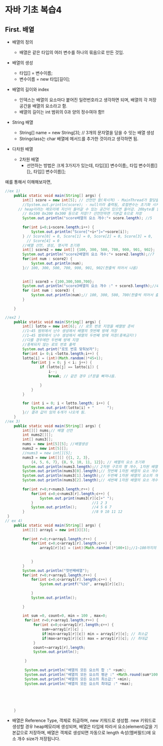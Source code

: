 # 자바 기초 복습4

## First. 배열

- 배열의 정의 
  - 배열은 같은 타입의 여러 변수를 하나의 묶음으로 만든 것임.

- 배열의 생성
  - 타입[] = 변수이름;
  - 변수이름 = new 타입[길이];
- 배열의 길이와 index
  - 인덱스는 배열의 요소마다 붙어진 일련번호라고 생각하면 되며, 배열의 각 저장공간을 배열의 요소라고 함.
  - 배열의 길이는 int 범위의 0과 양의 정수여야 함!!
- String 배열
  - String[] name = new String[3]; // 3개의 문자열을 담을 수 잇는 배열 생성
  - Stringclass는 char 배열에 메서드를 추가한 것이라고 생각하면 됨.

- 다차원 배열
  - 2차원 배열
    - 선언하는 방법은 크게 3가지가 있는데,  타입[][] 변수이름;, 타입 변수이름[][];, 타입[] 변수이름[];

예를 통해서 이해해보자면,

```java
//ex 1)
	public static void main(String[] args) {
		int[] score = new int[5]; // 선언만 함(묵시적) - MainThread가 할당을 받음. 객체 취급함 - score는 reference 주소값이 저장됨
		//System.out.println(score); - null이라 출력됨, 로컬변수는 초기화 시키지 않고 사용해서 오류가 발생함
	  // heap이라는 메모리에 자신이 들어갈 수 있는 공간이 있으면 들어감. 20byte를 할당함 - int가 4byte고 5개 이므로 
		// 0x100 0x200 0x300 등으로 저장!? 선언안하면 기본값 0으로 저장
		System.out.println("score배열의 요소 개수:"+ score.length); //5
		
		for(int i=0;i<score.length;i++) {
			System.out.println("Score["+i+"]="+score[i]);
		} // Score[0] = 0, Score[1] = 0, Score[2] = 0, Score[3] = 0, 
          // Score[4] = 0
		//배열 선언, 생성, 명시적 초기화 
		int[] score2 = new int[] {100, 300, 500, 700, 900, 901, 902};
		System.out.println("score2배열의 요소 개수:"+ score2.length);//7
		for(int num : score2) {
			System.out.println(num);
		}// 100, 300, 500, 700, 900, 901, 902(한줄씩 띄어서 나옴)
	
	
		int[] score3 = {100,300,500,700};
		System.out.println("score3배열의 요소 개수 :" + score3.length);//4
		for (int num : score3) {
			System.out.println(num);// 100, 300, 500, 700(한줄씩 띄어서 출력)
		}
	
	}

//ex2 )
	public static void main(String[] args) {
		int[] lotto = new int[6]; // 로또 번호 지정을 배열방 준비
		//1~45 범위에서 난수 생성에서 배열의 첫번째 방에 저장
		//1~45 범위에서 난수 생성에서 배열의 두번째 방에 저장(중복금지!)
		//다를 경우에만 두번째 방에 지정
		//중복되지 않는 로또 번호 출력
		System.out.print("로또 번호 맞춰보자");
		for(int i= 0;i <lotto.length;i++) {
		lotto[i] = (int)(Math.random()*45+1);
			for(int j = 0; j < i; j++) {
				if (lotto[j] == lotto[i]) {
					i--;
					break; // 같은 경우 if문을 빠져나옴.
		
				}
			}
		}
		
		for (int i = 0; i < lotto.length; i++) {
			System.out.print(lotto[i] + "      ");
		}// 결과 값이 임의 6개가 나오게 됨.
	}
//ex 3)
	public static void main(String[] args) {
		int[][] nums;// 배열 선언
		int nums2[][];
		int[] nums3[];
		nums = new int[5][5]; //배열생성
		nums2 = new int[5][];
		//nums3 = new int[][5];
		nums3 = new int[][] {{1, 2, 3}, 
			{4, 5, 6, 7}, {8, 9, 10, 11, 12}}; // 배열의 요소 초기화
		System.out.println(nums3.length);// 2차원 구조의 행 개수, 1차원 배열의 총 개수 (3)
		System.out.println(nums3[0].length);// 첫번째 1차원 배열의 요소 개수 (3)
		System.out.println(nums3[1].length);// 두번째 1차원 배열의 요소의 개수 (4)
		System.out.println(nums3[2].length);// 세번째 1차원 배열의 요소 개수 (5)
		
		for(int r=0;r<nums3.length;r++) {
			for(int c=0;c<nums3[r].length;c++) {
				System.out.print(nums3[r][c]+" ");
			}							//1 2 3
			System.out.println();		//4 5 6 7
		} 								//8 9 10 11 12
 }	
// ex 4)
	public static void main(String[] args) {
		int[][] array1 = new int[3][3];
		
		for(int r=0;r<array1.length;r++) {
			for(int c=0;c<array1[r].length;c++) {
				array1[r][c] = (int)(Math.random()*100+1);//1~100까지의 난수 생성
				
				
			}
		}
		System.out.println("첫번째배열");
		for(int r=0;r<array1.length;r++) {
			for(int c=0;c<array1[r].length;c++) {
				System.out.printf("%3d", array1[r][c]);
				
			}
			System.out.println();
			
		}
		
		int sum =0, count=0, min = 100 , max=0;
		 for(int r=0;r<array1.length;r++) {
			 for(int c=0;c<array1[r].length;c++) {
				 sum+=array1[r][c] ;
				 if(min>array1[r][c]) min = array1[r][c]; // 최소값
				 if(max<array1[r][c]) max = array1[r][c]; // 최대값
			 }
			 count+=array1[r].length;
			 System.out.println();
		 
		 }
		 
		 System.out.println("배열의 모든 요소의 합 :" +sum);
		 System.out.println("배열의 모든 요소의 평균 :" +Math.round(sum*100.0/count)/100.0);
		 System.out.println("배열의 모든 요소의 최소값:" +min);
		 System.out.println("배열의 모든 요소의 최대값 :" +max);		
			
		
		
		

	}


```

- 배열은 Reference Type, 객체로 취급하며, new 키워드로 생성함.
  new 키워드로 생성할 경우 heap메모리에 생성되며, 배열은 타입에 따라서 요소(element)값을  기본값으로 저장하며, 배열은 객체로 생성되면 자동으로 length 속성(멤버필드)에 요소 개수 size가 저장됩니다.